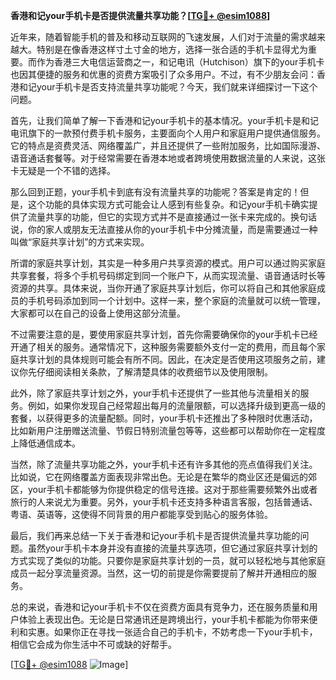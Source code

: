 **香港和记your手机卡是否提供流量共享功能？[[TG💪+ @esim1088](https://t.me/s/esim1088)]**

近年来，随着智能手机的普及和移动互联网的飞速发展，人们对于流量的需求越来越大。特别是在像香港这样寸土寸金的地方，选择一张合适的手机卡显得尤为重要。而作为香港三大电信运营商之一，和记电讯（Hutchison）旗下的your手机卡也因其便捷的服务和优惠的资费方案吸引了众多用户。不过，有不少朋友会问：香港和记your手机卡是否支持流量共享功能呢？今天，我们就来详细探讨一下这个问题。

首先，让我们简单了解一下香港和记your手机卡的基本情况。your手机卡是和记电讯旗下的一款预付费手机卡服务，主要面向个人用户和家庭用户提供通信服务。它的特点是资费灵活、网络覆盖广，并且还提供了一些附加服务，比如国际漫游、语音通话套餐等。对于经常需要在香港本地或者跨境使用数据流量的人来说，这张卡无疑是一个不错的选择。

那么回到正题，your手机卡到底有没有流量共享的功能呢？答案是肯定的！但是，这个功能的具体实现方式可能会让人感到有些复杂。和记your手机卡确实提供了流量共享的功能，但它的实现方式并不是直接通过一张卡来完成的。换句话说，你的家人或朋友无法直接从你的your手机卡中分摊流量，而是需要通过一种叫做“家庭共享计划”的方式来实现。

所谓的家庭共享计划，其实是一种多用户共享资源的模式。用户可以通过购买家庭共享套餐，将多个手机号码绑定到同一个账户下，从而实现流量、语音通话时长等资源的共享。具体来说，当你开通了家庭共享计划后，你可以将自己和其他家庭成员的手机号码添加到同一个计划中。这样一来，整个家庭的流量就可以统一管理，大家都可以在自己的设备上使用这部分流量。

不过需要注意的是，要使用家庭共享计划，首先你需要确保你的your手机卡已经开通了相关的服务。通常情况下，这种服务需要额外支付一定的费用，而且每个家庭共享计划的具体规则可能会有所不同。因此，在决定是否使用这项服务之前，建议你先仔细阅读相关条款，了解清楚具体的收费细节以及使用限制。

此外，除了家庭共享计划之外，your手机卡还提供了一些其他与流量相关的服务。例如，如果你发现自己经常超出每月的流量限额，可以选择升级到更高一级的套餐，以获得更多的流量配额。同时，your手机卡还推出了多种限时优惠活动，比如新用户注册赠送流量、节假日特别流量包等等，这些都可以帮助你在一定程度上降低通信成本。

当然，除了流量共享功能之外，your手机卡还有许多其他的亮点值得我们关注。比如说，它在网络覆盖方面表现非常出色。无论是在繁华的商业区还是偏远的郊区，your手机卡都能够为你提供稳定的信号连接。这对于那些需要频繁外出或者旅行的人来说尤为重要。另外，your手机卡还支持多种语言客服，包括普通话、粤语、英语等，这使得不同背景的用户都能享受到贴心的服务体验。

最后，我们再来总结一下关于香港和记your手机卡是否提供流量共享功能的问题。虽然your手机卡本身并没有直接的流量共享选项，但它通过家庭共享计划的方式实现了类似的功能。只要你是家庭共享计划的一员，就可以轻松地与其他家庭成员一起分享流量资源。当然，这一切的前提是你需要提前了解并开通相应的服务。

总的来说，香港和记your手机卡不仅在资费方面具有竞争力，还在服务质量和用户体验上表现出色。无论是日常通讯还是跨境出行，your手机卡都能为你带来便利和实惠。如果你正在寻找一张适合自己的手机卡，不妨考虑一下your手机卡，相信它会成为你生活中不可或缺的好帮手。

[[TG💪+ @esim1088](https://t.me/s/esim1088) ![Image](https://i.postimg.cc/4NQfJmqS/Snipaste-2025-05-13-00-14-12.png)]